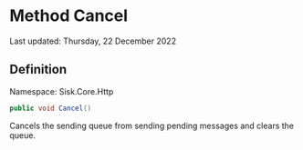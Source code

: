 # Method Cancel
Last updated: Thursday, 22 December 2022

## Definition
Namespace: Sisk.Core.Http

```csharp
public void Cancel()
```

Cancels the sending queue from sending pending messages and clears the queue.

